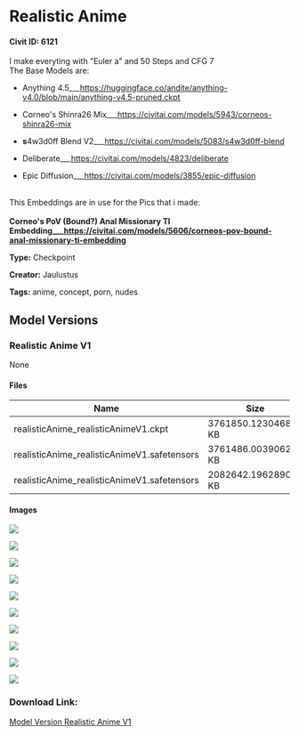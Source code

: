 # Realistic Anime

#### Civit ID: 6121

<p>I make everyting with "Euler a" and 50 Steps and CFG 7<br />The Base Models are:</p><ul><li><p>Anything 4.5___<a target="_blank" rel="ugc" href="https://huggingface.co/andite/anything-v4.0/blob/main/anything-v4.5-pruned.ckpt">https://huggingface.co/andite/anything-v4.0/blob/main/anything-v4.5-pruned.ckpt</a></p></li><li><p>Corneo's Shinra26 Mix___<a target="_blank" rel="ugc" href="https://civitai.com/models/5943/corneos-shinra26-mix">https://civitai.com/models/5943/corneos-shinra26-mix</a></p></li><li><p><strong>s</strong>4w3d0ff Blend V2___<a target="_blank" rel="ugc" href="https://civitai.com/models/5083/s4w3d0ff-blend">https://civitai.com/models/5083/s4w3d0ff-blend</a></p></li><li><p>Deliberate___<a target="_blank" rel="ugc" href="https://civitai.com/models/4823/deliberate">https://civitai.com/models/4823/deliberate</a></p></li><li><p>Epic Diffusion___<a target="_blank" rel="ugc" href="https://civitai.com/models/3855/epic-diffusion">https://civitai.com/models/3855/epic-diffusion</a></p></li></ul><p><strong><br /></strong>This Embeddings are in use for the Pics that i made:<br /><br /><strong>Corneo's PoV (Bound?) Anal Missionary TI Embedding___</strong><a target="_blank" rel="ugc" href="https://civitai.com/models/5606/corneos-pov-bound-anal-missionary-ti-embedding"><strong>https://civitai.com/models/5606/corneos-pov-bound-anal-missionary-ti-embedding</strong></a></p><p></p><p></p>

**Type:** Checkpoint

**Creator:** Jaulustus

**Tags:** anime, concept, porn, nudes

## Model Versions

### Realistic Anime V1

None

#### Files

| Name | Size | Type | Format | Download Url | AutoV1 | AutoV2 | SHA256 | CRC32 | BLAKE3 |
| --- | --- | --- | --- | --- | --- | --- | --- | --- | --- |
| realisticAnime_realisticAnimeV1.ckpt | 3761850.123046875 KB | Model | PickleTensor | https://civitai.com/api/download/models/7159?type=Model&format=PickleTensor&size=full&fp=fp16 | B208E736 | CBD8952D93 | CBD8952D9324C16AC111C4711F6D0CD9DA1CADC4A8A4FCF76C4E73EBC3CD414D | FEAF9F15 | 3A2D4FFB3AD76964B7315E1706850108257BA2961319570C3F77649598E81625 |
| realisticAnime_realisticAnimeV1.safetensors | 3761486.00390625 KB | Model | SafeTensor | https://civitai.com/api/download/models/7159 | 8189030F | 98EC081F16 | 98EC081F16CBCEA2F1E85127FE5DC30A357BB975CADF3D53337B332D7A73FF2A | B6952A28 | A2A0B9560B2379EA17267F26A34F178EBF9953955BB58D2A9049CD481667CA88 |
| realisticAnime_realisticAnimeV1.safetensors | 2082642.196289062 KB | Pruned Model | SafeTensor | https://civitai.com/api/download/models/7159?type=Pruned%20Model&format=SafeTensor&size=pruned&fp=fp16 | F1A4DA71 | 3082F21C9B | 3082F21C9BC460F30C06512CCBD2DDDBE78DC48804544C2C8AC0FED18A532D7E | FE010779 | 249C0484DBFC8905E9CD49EEBD662BCD473C39B2493B60088C297D12514620A1 |

#### Images

<p><img src="https://image.civitai.com/xG1nkqKTMzGDvpLrqFT7WA/7f0e7129-6d91-4048-0016-75a986757d00/width=450/65977.jpeg" /></p>

<p><img src="https://image.civitai.com/xG1nkqKTMzGDvpLrqFT7WA/c6ab3e56-4b12-4c03-6885-38e20e851e00/width=450/65988.jpeg" /></p>

<p><img src="https://image.civitai.com/xG1nkqKTMzGDvpLrqFT7WA/a01984b1-38b9-4836-4498-7065f98c0700/width=450/65987.jpeg" /></p>

<p><img src="https://image.civitai.com/xG1nkqKTMzGDvpLrqFT7WA/297f6897-11b5-4101-7cf0-0eabba83c800/width=450/65986.jpeg" /></p>

<p><img src="https://image.civitai.com/xG1nkqKTMzGDvpLrqFT7WA/f58cef4f-202d-42ea-53eb-0297363d4000/width=450/65985.jpeg" /></p>

<p><img src="https://image.civitai.com/xG1nkqKTMzGDvpLrqFT7WA/fb477d7a-c1ae-4133-ccd2-99acb5bd7b00/width=450/65984.jpeg" /></p>

<p><img src="https://image.civitai.com/xG1nkqKTMzGDvpLrqFT7WA/5def773f-be3e-4773-9a95-72bebedc5100/width=450/65983.jpeg" /></p>

<p><img src="https://image.civitai.com/xG1nkqKTMzGDvpLrqFT7WA/a3cf7cef-5b03-48c5-c7c4-3fd01581a700/width=450/65982.jpeg" /></p>

<p><img src="https://image.civitai.com/xG1nkqKTMzGDvpLrqFT7WA/f33fccae-d2e9-4b9a-6df2-b3dcab84a900/width=450/65981.jpeg" /></p>

<p><img src="https://image.civitai.com/xG1nkqKTMzGDvpLrqFT7WA/1d892db3-178c-4efe-5ccf-416e0c945700/width=450/65980.jpeg" /></p>

### Download Link:

[Model Version Realistic Anime V1](https://civitai.com/api/download/models/7159)

